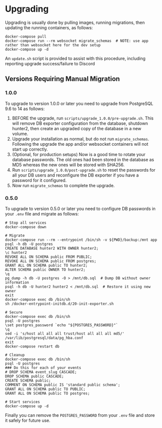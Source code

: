 # Upgrading

Upgrading is usually done by pulling images, running migrations, then updating the running containers, as follows:
```
docker-compose pull
docker-compose run --rm websocket migrate_schemas  # NOTE: use app rather than websocket here for the dev setup
docker-compose up -d
```

An `update.sh` script is provided to assist with this procedure, including reporting upgrade success/failure to Discord

## Versions Requiring Manual Migration

### 1.0.0

To upgrade to version 1.0.0 or later you need to upgrade from PostgreSQL 9.6 to 14 as follows:
1. BEFORE the upgrade, run `scripts/upgrade_1.0.0/pre-upgrade.sh`.
   This will remove DB exporter configuration from the database, shutdown hunter2,
   then create an upgraded copy of the database in a new volume.
2. Upgrade your installation as normal, but do not run `migrate_schemas`.
   Following the upgrade the app and/or websocket containers will not start up correctly.
3. (Optional, for production setups) Now is a good time to rotate your database passwords.
   The old ones had been stored in the database as MD5 whereas the new ones will be stored with SHA256.
4. Run `scripts/upgrade_1.0.0/post-upgrade.sh` to reset the passwords for all your DB users and
   reconfigure the DB exporter if you have a password for it configured.
5. Now run `migrate_schemas` to complete the upgrade.

### 0.5.0

To upgrade to version 0.5.0 or later you need to configure DB passwords in your `.env` file and migrate as follows:
```
# Stop all services
docker-compose down

# Migrate
docker-compose run --rm --entrypoint /bin/sh -v ${PWD}/backup:/mnt app
psql -h db -U postgres
CREATE DATABASE hunter2 WITH OWNER hunter2;
\c hunter2
REVOKE ALL ON SCHEMA public FROM PUBLIC;
REVOKE ALL ON SCHEMA public FROM postgres;
GRANT ALL ON SCHEMA public TO hunter2;
ALTER SCHEMA public OWNER TO hunter2;
\q
pg_dump -h db -U postgres -O > /mnt/db.sql  # Dump DB without owner information
psql -h db -U hunter2 hunter2 < /mnt/db.sql  # Restore it using new owner
exit
docker-compose exec db /bin/sh
sh /docker-entrypoint-initdb.d/20-init-exporter.sh

# Secure
docker-compose exec db /bin/sh
psql -U postgres
\set postgres_password `echo "${POSTGRES_PASSWORD}"`
\q
sed -i 's/host all all all trust/host all all all md5/' /var/lib/postgresql/data/pg_hba.conf
exit
docker-compose restart db

# Cleanup
docker-compose exec db /bin/sh
psql -U postgres
### Do this for each of your events
# DROP SCHEMA event_slug CASCADE;
DROP SCHEMA public CASCADE;
CREATE SCHEMA public;
COMMENT ON SCHEMA public IS 'standard public schema';
GRANT ALL ON SCHEMA public TO PUBLIC;
GRANT ALL ON SCHEMA public TO postgres;

# Start services
docker-compose up -d
```

Finally you can remove the `POSTGRES_PASSWORD` from your `.env` file and store it safely for future use.
